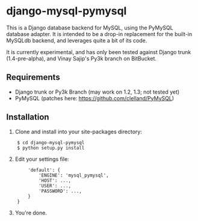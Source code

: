 django-mysql-pymysql
====================

This is a Django database backend for MySQL, using the PyMySQL database adapter. It is intended to be a drop-in replacement for the built-in MySQLdb backend, and leverages quite a bit of its code.

It is currently experimental, and has only been tested against Django trunk (1.4-pre-alpha), and Vinay Sajip's Py3k branch on BitBucket.


Requirements
------------

* Django trunk or Py3k Branch (may work on 1.2, 1.3; not tested yet)
* PyMySQL (patches here: https://github.com/clelland/PyMySQL)

Installation
------------

1. Clone and install into your site-packages directory:

```    $ git clone https://github.com/clelland/django-mysql-pymysql
    $ cd django-mysql-pymysql
    $ python setup.py install
```

2. Edit your settings file:

```    DATABASES = {
        'default': {
            'ENGINE': 'mysql_pymysql',
            'HOST': ...,
            'USER': ...,
            'PASSWORD': ...,
        }
    }
```

3. You're done.
